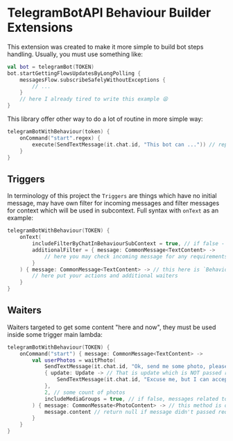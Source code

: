 # TelegramBotAPI Behaviour Builder Extensions

This extension was created to make it more simple to build bot steps handling. Usually, you must use something like:

```kotlin
val bot = telegramBot(TOKEN)
bot.startGettingFlowsUpdatesByLongPolling {
    messagesFlow.subscribeSafelyWithoutExceptions {
        // ...
    }
    // here I already tired to write this example 😫
}
```

This library offer other way to do a lot of routine in more simple way:

```kotlin
telegramBotWithBehaviour(token) {
    onCommand("start".regex) {
        execute(SendTextMessage(it.chat.id, "This bot can ...")) // replaceable with reply(it, "This bot can ...") when you are using `tgbotapi.extensions.api`
    }
}
```

## Triggers

In terminology of this project the `Triggers` are things which have no initial message, may have own filter for incoming
messages and filter messages for context which will be used in subcontext. Full syntax with `onText` as an example:

```kotlin
telegramBotWithBehaviour(TOKEN) {
    onText(
        includeFilterByChatInBehaviourSubContext = true, // if false - last lambda will receive all messages instead of filtered by chat messages
        additionalFilter = { message: CommonMessage<TextContent> ->
            // here you may check incoming message for any requirements before it will be passed to the main lambda
        }
    ) { message: CommonMessage<TextContent> -> // this here is `BehaviourContext`
        // here put your actions and additional waiters
    }
}
```

## Waiters

Waiters targeted to get some content "here and now", they must be used inside some trigger main lambda:

```kotlin
telegramBotWithBehaviour(TOKEN) {
    onCommand("start") { message: CommonMessage<TextContent> ->
        val userPhotos = waitPhoto(
            SendTextMessage(it.chat.id, "Ok, send me some photo, please"), // init request, can be any `Request` object
            { update: Update -> // That is update which is NOT passed requirements. In current context we expect some photo, but received something else
                SendTextMessage(it.chat.id, "Excuse me, but I can accept only photos") // it could be null
            },
            2, // some count of photos
            includeMediaGroups = true, // if false, messages related to some media group will be skipped and recognized as incorrect
        ) { message: CommonMessate<PhotoContent> -> // this method is optional and you can use it in case you want to add some additional requirements checks
            message.content // return null if message didn't passed requirements
        }
    }
}
```
